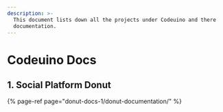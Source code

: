 ```yaml
---
description: >-
  This document lists down all the projects under Codeuino and there
  documentation.
---
```


# Codeuino Docs

## 1. Social Platform Donut

{% page-ref page="donut-docs-1/donut-documentation/" %}



